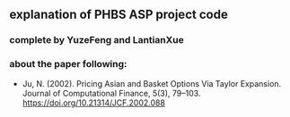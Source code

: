 ## explanation of PHBS ASP project code 
### complete by YuzeFeng and LantianXue
### about the paper following:
* Ju, N. (2002). Pricing Asian and Basket Options Via Taylor Expansion. Journal of Computational Finance, 5(3), 79–103. https://doi.org/10.21314/JCF.2002.088
